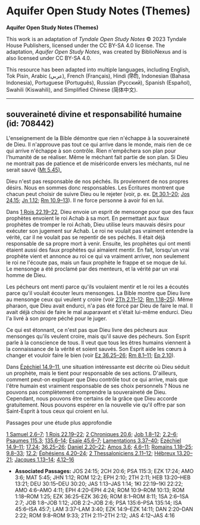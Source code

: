 # Aquifer Open Study Notes (Themes)

**Aquifer Open Study Notes (Themes)**

This work is an adaptation of *Tyndale Open Study Notes* © 2023 Tyndale House Publishers, licensed under the CC BY\-SA 4\.0 license. The adaptation, *Aquifer Open Study Notes*, was created by BiblioNexus and is also licensed under CC BY\-SA 4\.0\.

This resource has been adapted into multiple languages, including English, Tok Pisin, Arabic (عربي), French (Français), Hindi (हिंदी), Indonesian (Bahasa Indonesia), Portuguese (Português), Russian (Русский), Spanish (Español), Swahili (Kiswahili), and Simplified Chinese (简体中文).



--------------------------------

## souveraineté divine et responsabilité humaine (id: 708442)

L'enseignement de la Bible démontre que rien n'échappe à la souveraineté de Dieu. Il n'approuve pas tout ce qui arrive dans le monde, mais rien de ce qui arrive n'échappe à son contrôle. Rien n'empêchera son plan pour l'humanité de se réaliser. Même le méchant fait partie de son plan. Si Dieu ne montrait pas de patience et de miséricorde envers les méchants, nul ne serait sauvé ([Mt 5\.45\).](https://ref.ly/Matt5:45)

Dieu n'est pas responsable de nos péchés. Ils proviennent de nos propres désirs. Nous en sommes donc responsables. Les Écritures montrent que chacun peut choisir de suivre Dieu ou le rejeter (voir, p. ex. [Dt 30\.1–20](https://ref.ly/Deut30:15-Deut30:20); [Jos 24\.15](https://ref.ly/Josh24:15); [Jn 1\.12](https://ref.ly/John1:12); [Rm 10\.9–13](https://ref.ly/Rom10:9-Rom10:13)). Il ne force personne à avoir foi en lui.

Dans [1 Rois 22\.19–22](https://ref.ly/1Kgs22:19-1Kgs22:22), Dieu envoie un esprit de mensonge pour que des faux prophètes envoient le roi Achab à sa mort. En permettant aux faux prophètes de tromper le roi Achab, Dieu utilise leurs mauvais désirs pour exécuter son jugement sur Achab. Le roi ne voulait pas vraiment entendre la vérité, car il ne voulait pas se repentir de ses péchés. Il était déjà responsable de sa propre mort à venir. Ensuite, les prophètes qui ont menti étaient aussi des faux prophètes qui aimaient mentir. En fait, lorsqu'un vrai prophète vient et annonce au roi ce qui va vraiment arriver, non seulement le roi ne l'écoute pas, mais un faux prophète le frappe et se moque de lui. Le mensonge a été proclamé par des menteurs, et la vérité par un vrai homme de Dieu. 

Les pécheurs ont menti parce qu'ils voulaient mentir et le roi les a écoutés parce qu'il voulait écouter leurs mensonges. La Bible montre que Dieu livre au mensonge ceux qui veulent y croire (voir [2Th 2\.11–12](https://ref.ly/2Thess2:11-2Thess2:12); [Rm 1\.18–25](https://ref.ly/Rom1:18-Rom1:25)). Même pharaon, que Dieu avait endurci, n'a pas été forcé par Dieu de faire le mal. Il avait déjà choisi de faire le mal auparavant et s'était lui\-même endurci. Dieu l'a livré à son propre péché pour le juger.

Ce qui est étonnant, ce n'est pas que Dieu livre des pécheurs aux mensonges qu'ils veulent croire, mais qu'il sauve des pécheurs. Son Esprit parle à la conscience de tous. Il veut que tous les êtres humains viennent à la connaissance de la vérité et soient sauvés. Son Esprit aide les cœurs à changer et vouloir faire le bien (voir [Ez 36\.25–26](https://ref.ly/Ezek36:25-Ezek36:26); [Rm 8\.1–11](https://ref.ly/Rom8:1-Rom8:11); [Ep 2\.10](https://ref.ly/Eph2:10)). 

Dans [Ézéchiel 14\.9–11,](https://ref.ly/Ezek14:9-Ezek14:11) une situation intéressante est décrite où Dieu séduit un prophète, mais le tient pour responsable de ses actions. D'ailleurs, comment peut\-on expliquer que Dieu contrôle tout ce qui arrive, mais que l'être humain est vraiment responsable de ses choix personnels ? Nous ne pouvons pas complètement comprendre la souveraineté de Dieu. Cependant, nous pouvons être certains de la grâce que Dieu accorde gratuitement. Nous pouvons espérer en la nouvelle vie qu'il offre par son Saint\-Esprit à tous ceux qui croient en lui.

Passages pour une étude plus approfondie

[1 Samuel 2\.6–7](https://ref.ly/1Sam2:6-1Sam2:7); [1 Rois 22\.19–22](https://ref.ly/1Kgs22:19-1Kgs22:22); [2 Chroniques 20\.6](https://ref.ly/2Chr20:6); [Job 1\.8–12](https://ref.ly/Job1:8-Job1:12); [2\.2–6](https://ref.ly/Job2:2-Job2:6); [Psaumes 115\.3](https://ref.ly/Ps115:3); [135\.6–14](https://ref.ly/Ps135:6-Ps135:14); [Ésaïe 45\.6–7](https://ref.ly/Isa45:6-Isa45:7); [Lamentations 3\.37–40](https://ref.ly/Lam3:37-Lam3:40); [Ézéchiel 14\.9–11](https://ref.ly/Ezek14:9-Ezek14:11); [17\.24](https://ref.ly/Ezek17:24); [36\.25–26](https://ref.ly/Ezek36:25-Ezek36:26); [Daniel 2\.20–22](https://ref.ly/Dan2:20-Dan2:22); [Amos 3\.6](https://ref.ly/Amos3:6); [4\.6–11](https://ref.ly/Amos4:6-Amos4:11); [Romains 1\.18–25](https://ref.ly/Rom1:18-Rom1:25); [9\.8–33](https://ref.ly/Rom9:8-Rom9:33); [12\.2](https://ref.ly/Rom12:2); [Éphésiens 4\.20–24](https://ref.ly/Eph4:20-Eph4:24); [2 Thessaloniciens 2\.11–12](https://ref.ly/2Thess2:11-2Thess2:12); [Hébreux 13\.20–21](https://ref.ly/Heb13:20-Heb13:21); [Jacques 1\.13–14](https://ref.ly/Jas1:13-Jas1:14); [4\.12–16](https://ref.ly/Jas4:12-Jas4:16)

* **Associated Passages:** JOS 24:15; 2CH 20:6; PSA 115:3; EZK 17:24; AMO 3:6; MAT 5:45; JHN 1:12; ROM 12:2; EPH 2:10; 2TH 2:11; HEB 13:20–HEB 13:21; DEU 30:15–DEU 30:20; JAS 1:13–JAS 1:14; 1KI 22:19–1KI 22:22; AMO 4:6–AMO 4:11; EPH 4:20–EPH 4:24; ROM 10:9–ROM 10:13; ROM 1:18–ROM 1:25; EZK 36:25–EZK 36:26; ROM 8:1–ROM 8:11; 1SA 2:6–1SA 2:7; JOB 1:8–JOB 1:12; JOB 2:2–JOB 2:6; PSA 135:6–PSA 135:14; ISA 45:6–ISA 45:7; LAM 3:37–LAM 3:40; EZK 14:9–EZK 14:11; DAN 2:20–DAN 2:22; ROM 9:8–ROM 9:33; 2TH 2:11–2TH 2:12; JAS 4:12–JAS 4:16


